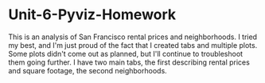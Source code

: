 # Unit-6-Pyviz-Homework

This is an analysis of San Francisco rental prices and neighborhoods. I tried my best, and I'm just proud of the fact that I created tabs and multiple plots. Some plots didn't come out as planned, but I'll continue to troubleshoot them going further. I have two main tabs, the first describing rental prices and square footage, the second neighborhoods.
